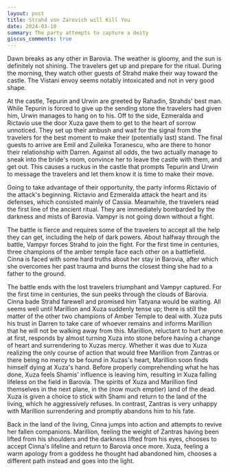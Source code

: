 ```yaml
---
layout: post
title: Strahd von Zarovich will Kill You
date: 2024-03-10
summary: The party attempts to capture a deity
giscus_comments: true
---
```


Dawn breaks as any other in Barovia. The weather is gloomy, and the sun is definitely not shining. The travelers get up and prepare for the ritual. During the morning, they watch other guests of Strahd make their way toward the castle. The Vistani envoy seems notably intoxicated and not in very good shape.

At the castle, Tepurin and Urwin are greeted by Rahadin, Strahds' best man. While Tepurin is forced to give up the sending stone the travelers had given him, Urwin manages to hang on to his. Off to the side, Ezmeralda and Rictavio use the door Xuza gave them to get to the heart of sorrow unnoticed. They set up their ambush and wait for the signal from the travelers for the best moment to make their (potentially last) stand. The final guests to arrive are Emil and Zuileika Toranescu, who are there to honor their relationship with Darren. Against all odds, the two actually manage to sneak into the bride's room, convince her to leave the castle with them, and get out. This causes a ruckus in the castle that prompts Tepurin and Urwin to message the travelers and let them know it is time to make their move.

Going to take advantage of their opportunity, the party informs Rictavio of the attack's beginning. Rictavio and Ezmeralda attack the heart and its defenses, which consisted mainly of Cassia. Meanwhile, the travelers read the first line of the ancient ritual. They are immediately bombarded by the darkness and mists of Barovia. Vampyr is not going down without a fight.

The battle is fierce and requires some of the travelers to accept all the help they can get, including the help of dark powers. About halfway through the battle, Vampyr forces Strahd to join the fight. For the first time in centuries, three champions of the amber temple face each other on a battlefield. Cinna is faced with some hard truths about her stay in Barovia, after which she overcomes her past trauma and burns the closest thing she had to a father to the ground.

The battle ends with the lost travelers triumphant and Vampyr captured. For the first time in centuries, the sun peeks through the clouds of Barovia. Cinna bade Strahd farewell and promised him Tatyana would be waiting. All seems well until Marillion and Xuza suddenly tense up; there is still the matter of the other two champions of Amber Temple to deal with. Xuza puts his trust in Darren to take care of whoever remains and informs Marillion that he will not be walking away from this. Marillion, reluctant to hurt anyone at first, responds by almost turning Xuza into stone before having a change of heart and surrendering to Xuzas mercy. Whether it was due to Xuza realizing the only course of action that would free Marillion from Zantras or there being no mercy to be found in Xuzas's heart, Marillion soon finds himself dying at Xuza's hand. Before properly comprehending what he has done, Xuza feels Shamis' influence is leaving him, resulting in Xuza falling lifeless on the field in Barovia. The spirits of Xuza and Marillion find themselves in the next plane, in the (now much emptier) land of the dead. Xuza is given a choice to stick with Shami and return to the land of the living, which he aggressively refuses. In contrast, Zantras is very unhappy with Marillion surrendering and promptly abandons him to his fate.

Back in the land of the living, Cinna jumps into action and attempts to revive her fallen companions. Marillion, feeling the weight of Zantras having been lifted from his shoulders and the darkness lifted from his eyes, chooses to accept Cinna's lifeline and return to Barovia once more. Xuza, feeling a warm apology from a goddess he thought had abandoned him, chooses a different path instead and goes into the light.
